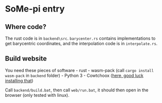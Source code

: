 # SoMe-pi entry

## Where code?

The rust code is in `backend\src`. `barycenter.rs` contains implementations to get barycentric coordinates, and the interpolation code is in `interpolate.rs`.

## Build website

You need these pieces of software
    - rust
    - wasm-pack (call `cargo install wasm-pack` in `backend` folder)
    - Python 3
    - Cowtchoox ([here, good luck installing that](https://github.com/Sergueille/cowtchoox))

Call `backend/build.bat`, then call `web/run.bat`, it should then open in the browser (only tested with linux).

